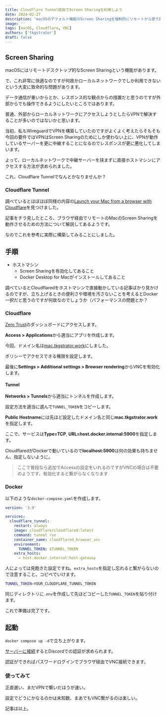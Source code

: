 ```yaml
---
title: Cloudflare Tunnel経由でScreen Sharingを利用しよう
date: 2024-02-27
description: 'macOSのデフォルト機能のScreen Sharingを強制的にリモートから使う計画です'
image: ''
tags: [macOS, Cloudflare, VNC]
authors: ['tkgstrator']
draft: false
---
```


## Screen Sharing

macOSにはリモートデスクトップ的なScreen Sharingという機能があります。

で、これ非常に快適なのですが何故かローカルネットワークでしか利用できないという大変に致命的な問題があります。

データ通信が重いからとか、レスポンス的な観点からの措置だと思うのですが外部からでも操作できるようにしたいところではあります。

普通、外部からローカルネットワークにアクセスしようとしたらVPNで解決することが多いのではないかと思います。

当初、私もWireguardでVPNを構築していたのですがよくよく考えたらそもそも今回の要件ではVPNはScreen Sharingのためにしか使わない上に、VPNが動作しているサーバーを更に中継することになるのでレスポンスが更に悪化してしまいます。

よって、ローカルネットワークで中継サーバーを挟まずに直接ホストマシンにアクセスする方法が求められました。

これ、Cloudflare Tunnelでなんとかなりませんか？

### Cloudflare Tunnel

調べているとほぼほぼ同様の内容の[Launch your Mac from a browser with Cloudflare](https://blog.samrhea.com/posts/2021/zero-trust-mac-browser)を見つけました。

記事をチラ見したところ、ブラウザ経由でリモートのMacのScreen Sharingを動作させるための方法について解説してあるようです。

なのでこれを参考に実際に構築してみることにしました。

## 手順

- ホストマシン
  - Screen Sharingを有効化してあること
  - Docker Desktop for Macがインストールしてあること

調べているとCloudflaredをホストマシンで直接動かしている記事ばかり見かけるのですが、立ち上げるときの便利さや環境を汚さないことを考えるとDocker一択だと思うのですが何故なのでしょうか（パフォーマンスの問題とか？

### Cloudflare

[Zero Trust](https://one.dash.cloudflare.com/)のダッシュボードにアクセスします。

**Access > Applications**から適当にアプリを作成します。

今回、ドメイン名は[mac.tkgstrator.work](https://mac.tkgstrator.work)にしました。

ポリシーでアクセスできる権限を設定します。

最後に**Settings > Additional settings > Browser rendering**からVNCを有効化します。

#### Tunnel

**Networks > Tunnels**から適当にトンネルを作成します。

設定方法を適当に選んで`TUNNEL_TOKEN`をコピーします。

**Public Hostname**には先ほど設定したドメイン名と同じ**mac.tkgstrator.work**を指定します。

ここで、サービスは**Type=TCP**, **URL=host.docker.internal:5900**を指定します。

CloudflaredがDockerで動いているので**localhost:5900**は何の効果も持ちません、指定しないように。

> ここで普段なら追加でAccessの設定をいれるのですがVNCの場合は不要のようです、有効化すると繋がらなくなります

### Docker

以下のような`docker-compose.yaml`を作成します。

```yaml
version: '3.9'

services:
  cloudflare_tunnel:
    restart: always
    image: cloudflare/cloudflared:latest
    command: tunnel run
    container_name: cloudflared_browser_vnc
    environment:
      TUNNEL_TOKEN: $TUNNEL_TOKEN
    extra_hosts:
      - host.docker.internal:host-gateway
```

人によっては見飽きた設定ですね。`extra_hosts`を指定し忘れると繋がらないので注意すること。コピペでいけます。

```zsh
TUNNEL_TOKEN=YOUR_CLOUDFLARE_TUNNEL_TOKEN
```

同じディレクトリに`.env`を作成して先ほどコピーした`TUNNEL_TOKEN`を貼り付けます。

これで準備は完了です。

## 起動

`docker compose up -d`で立ち上がります。

[サーバーに接続](https://mac.tkgstrator.work/)するとDiscordでの認証が求められます。

認証ができればパスワードログインでブラウザ経由でVNC接続できます。

### 使ってみて

正直遅い、まだVPNで繋いだほうが速い。

設定でどうにかなるのかは未知数、まあでもVNC繋がるのは楽しい。

記事は以上。
